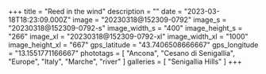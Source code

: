 +++
title = "Reed in the wind"
description = ""
date = "2023-03-18T18:23:09.000Z"
image = "20230318@152309-0792"
image_s = "20230318@152309-0792-s"
image_width_s = "400"
image_height_s = "266"
image_xl = "20230318@152309-0792-xl"
image_width_xl = "1000"
image_height_xl = "667"
gps_latitude = "43.7406508666667"
gps_longitude = "13.1551771166667"
phototags = [ "Ancona", "Cesano di Senigallia", "Europe", "Italy", "Marche", "river" ]
galleries = [ "Senigallia Hills" ]
+++
